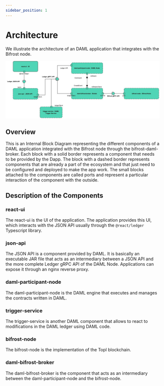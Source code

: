 ```yaml
---
sidebar_position: 1
---
```


# Architecture

We illustrate the architecture of an DAML application that integrates with the Bifrost node.

![Architecture Diagram](img/damlIntegration.jpg)

## Overview

This is an Internal Block Diagram representing the different components of a DAML application integrated with the Bifrost node through the bifrost-daml-broker. Each block with a solid border represents a component that needs to be provided by the Dapp. The block with a dashed border represents components that are already a part of the ecosystem and that just need to be configured and deployed to make the app work. The small blocks attached to the components are called ports and represent a particular interaction of the component with the outside.

## Description of the Components

### react-ui

The react-ui is the UI of the application. The application provides this UI, which interacts with the JSON API usually through the `@react/ledger` Typescript library.

### json-api

The JSON API is a component provided by DAML. It is basically an executable JAR file that acts as an intermediary between a JSON API and the more complete Ledger gRPC API of the DAML Node. Applications can expose it through an nginx reverse proxy.

### daml-participant-node

The daml-participant-node is the DAML engine that executes and manages the contracts written in DAML.

### trigger-service

The trigger-service is another DAML component that allows to react to modifications in the DAML ledger using DAML code.

### bifrost-node

The bifrost-node is the implementation of the Topl blockchain.

### daml-bifrost-broker

The daml-bifrost-broker is the component that acts as an intermediary between the daml-participant-node and the bifrost-node.

